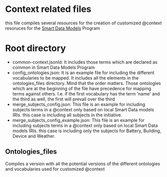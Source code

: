 # Context related files

this file compiles several resources for the creation of customized @context resoruces for the [Smart Data Models](https://smartdatamodels.org) Program

# Root directory
- common-context.jsonld: It includes those terms which are declared as common in Smart Data Models Program
- config_ontologies.json: It is an example file for including the different vocabularies to be mapped. It includes all the elements in the ontologies_files directory. Mind that the order matters. Those ontologies which are at the beginning of the file have precedence for mapping terms against others. I.e. if the first vocabulary has the term 'name' and the third as well, the first will prevail over the third
- merge_subjects_config.json: This file is an example for including subjects terms in a @context only based on local Smart Data models IRIs. this case is including all subjects in the initiative.  
- merge_subjects_config_example.json: This file is an example for including subjects terms in a @context only based on local Smart Data models IRIs. this case is including only the subjects for Battery, Building, Device and Weather.

## Ontologies_files
Compiles a version with all the potential versions of the different ontologies and vocabularies used for customized @context 